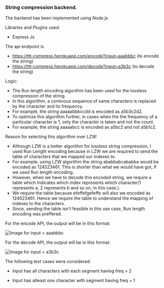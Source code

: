 ### String compression backend. 
The backend has been implemented using Node.js 

Libraries and Plugins used:
* Express Js

The api endpoint is 
* https://ttt-compress.herokuapp.com/encode?input=aaabbbc (to encode the string)
* https://ttt-compress.herokuapp.com/decode?input=a3b3c (to decode the string)

Logic: 
* The Run length encoding algorithm has been used for the lossless compression of the string. 
* In this algorithm, a continous sequence of same characters is replaced by the character and its frequency. 
* For example, the string aaaaabbbccdd is encoded as a5b3c2d2. 
* To optimize this algorithm further, in cases when the the frequency of a particular character is 1, only the character is taken and not the count. 
* For example, the string aaaaabcc is encoded as a5bc2 and not a5b1c2. 

Reason for selecting this algorithm over LZW: 
* Although LZW is a better algorithm for lossless string compression, I used Run Length encoding because in LZW we are required to send the table of characters that we mapped our indexes to. 
* For example, using LZW algorithm the string ababbabcababba would be encoded as 124523461. This is shorter than what we would have got, if we used Run length encoding. 
* However, when we have to decode this encoded string, we require a table which indicates which index represents which character(1 represents a, 2 represents b and so on, in this case.). 
* We require the table because efeffefgefeffe will also we encoded as 124523461. Hence we require the table to understand the mapping of indexes to the characters. 
* Since, sending the table isn't feasible in this use case, Run length encoding was preffered. 

For the encode API, the output will be in this format: 

![Image for input = aaabbbc](https://dl.dropbox.com/s/4y9ezpdt2sfjtof/pic1.JPG?dl=0)


For the decode API, the output will be in this format: 

![Image for input = a3b3c](https://dl.dropbox.com/s/kqcx11g3q7kt6iq/pic2.JPG?dl=0)

The following test cases were considered: 
* Input has all characters with each segment having freq > 2

* Input has atleast one character with segment having freq = 1







